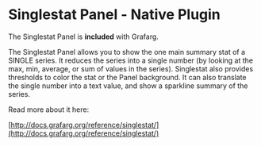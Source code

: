 # Singlestat Panel -  Native Plugin

The Singlestat Panel is **included** with Grafarg.

The Singlestat Panel allows you to show the one main summary stat of a SINGLE series. It reduces the series into a single number (by looking at the max, min, average, or sum of values in the series). Singlestat also provides thresholds to color the stat or the Panel background. It can also translate the single number into a text value, and show a sparkline summary of the series.

Read more about it here:

[http://docs.grafarg.org/reference/singlestat/](http://docs.grafarg.org/reference/singlestat/)